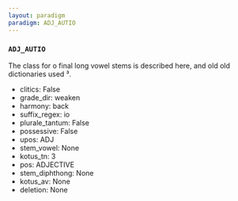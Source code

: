 ```yaml
---
layout: paradigm
paradigm: ADJ_AUTIO
---
```

### ` ADJ_AUTIO `

The class for o final long vowel stems is described here, and old old dictionaries used ³.
* clitics: False
* grade_dir: weaken
* harmony: back
* suffix_regex: io
* plurale_tantum: False
* possessive: False
* upos: ADJ
* stem_vowel: None
* kotus_tn: 3
* pos: ADJECTIVE
* stem_diphthong: None
* kotus_av: None
* deletion: None
